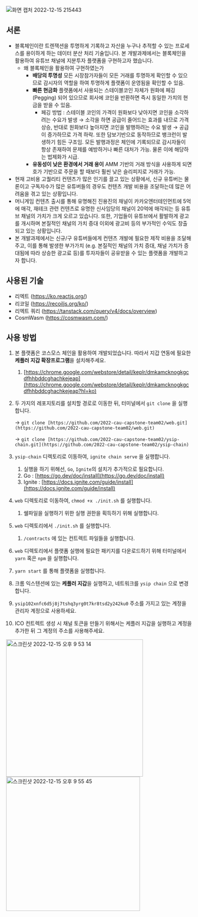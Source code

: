 ![화면 캡처 2022-12-15 215443](https://user-images.githubusercontent.com/40621448/207865333-7d8d360e-48b5-43d2-8d8b-ab8a4f8a7193.jpg)

## 서론
- 블록체인이란 트렌잭션을 투명하게 기록하고 자산을 누구나 추적할 수 있는 프로세스를 용이하게 하는 데이터 분산 처리 기술입니다. 본 개발과제에서는 블록체인을 활용하여 유튜브 채널에 지분투자 플랫폼을 구현하고자 했습니다.
    - 왜 블록체인을 활용하여 구현하였는가
        - **배당의 투명성**
        모든 시장참가자들이 모든 거래를 투명하게 확인할 수 있으므로 감시자의 역할을 하여 투명하게 플랫폼이 운영됨을 확인할 수 있음.
        - **빠른 현금화**
        플랫폼에서 사용되는 스테이블코인 자체가 원화에 페깅 (Pegging) 되어 있으므로 회사에 코인을 반환하면 즉시 동일한 가치의 현금을 받을 수 있음.
            - 페깅 방법 : 스테이블 코인의 가격이 원화보다 낮아지면 코인을 소각하려는 수요가 발생 → 소각을 하면 공급이 줄어드는 효과를 내므로 가격 상승, 반대로 원화보다 높아지면 코인을 발행하려는 수요 발생 → 공급이 증가하므로 가격 하락. 또한 담보기반으로 동작하므로 뱅크런이 발생하기 힘든 구조임. 모든 발행과정은 체인에 기록되므로 감시자들이 항상 존재하여 문제를 예방하거나 빠른 대처가 가능. 물론 이에 해당하는 법제화가 시급.
        - **유동성이 낮은 환경에서 거래 용이**
        AMM 기반의 거래 방식을 사용하게 되면 호가 기반으로 주문을 할 때보다 훨씬 낮은 슬리피지로 거래가 가능.
- 현재 고비용 고퀄리티 컨텐츠가 많은 인기를 끌고 있는 상황에서, 신규 유튜버는 물론이고 구독자수가 많은 유튜버들의 경우도 컨텐츠 개발 비용을 조달하는데 많은 어려움을 겪고 있는 상황입니다.
- 머니게임 컨텐츠 출시를 통해 유명해진 진용진의 채널이 카카오엔터테인먼트에 5억에 매각, 재테크 관련 컨텐츠로 유명한 신사임당의 채널이 20억에 매각되는 등 유튜브 채널의 가치가 크게 오르고 있습니다. 또한, 기업들이 유튜브에서 활발하게 광고를 개시하며 본질적인 채널의 가치 증대 이외에 광고비 등의 부가적인 수익도 창출되고 있는 상황입니다.
- 본 개발과제에서는 신규/구 유튜버들에게 컨텐츠 개발에 필요한 제작 비용을 조달해주고, 이를 통해 발생한 부가가치 (e.g. 본질적인 채널의 가치 증대, 채널 가치가 증대됨에 따라 상승한 광고료 등)를 투자자들이 공유받을 수 있는 플랫폼을 개발하고자 합니다.

## 사용된 기술
- 리엑트 (https://ko.reactjs.org/)
- 리코일 (https://recoiljs.org/ko/)
- 리엑트 쿼리 (https://tanstack.com/query/v4/docs/overview)
- CosmWasm (https://cosmwasm.com/)

## 사용 방법
1. 본 플랫폼은 코스모스 체인을 활용하여 개발되었습니다. 따라서 지갑 연동에 필요한 **케플러 지갑 확장프로그램**을 설치해주세요.
    1. [https://chrome.google.com/webstore/detail/keplr/dmkamcknogkgcdfhhbddcghachkejeap](https://chrome.google.com/webstore/detail/keplr/dmkamcknogkgcdfhhbddcghachkejeap?hl=ko)
2. 두 가지의 레포지토리를 설치할 경로로 이동한 뒤, 터미널에서 `git clone` 을 실행합니다.
    
    → `git clone [https://github.com/2022-cau-capstone-team02/web.git](https://github.com/2022-cau-capstone-team02/web.git)`
    
    → `git clone [https://github.com/2022-cau-capstone-team02/ysip-chain.git](https://github.com/2022-cau-capstone-team02/ysip-chain)`
    
3. `ysip-chain` 디렉토리로 이동하여, `ignite chain serve` 을 실행합니다.
    1. 실행을 하기 위해선, `Go`, `Ignite`의 설치가 추가적으로 필요합니다. 
    2. Go : [https://go.dev/doc/install](https://go.dev/doc/install)
    3. Ignite : [https://docs.ignite.com/guide/install](https://docs.ignite.com/guide/install)
4. `web` 디렉토리로 이동하여, `chmod +x ./init.sh` 를 실행합니다.
    1. 쉘파일을 실행하기 위한 실행 권한을 획득하기 위해 실행합니다.
5. `web` 디렉토리에서 `./init.sh` 를 실행합니다.
    1. `/contracts` 에 있는 컨트렉트 파일들을 실행합니다.
6. `web` 디렉토리에서 플랫폼 실행에 필요한 패키지를 다운로드하기 위해 터미널에서 `yarn` 혹은 `npm` 을 실행합니다.
7. `yarn start` 를 통해 플랫폼을 실행합니다.
8. 크롬 익스텐션에 있는 **케플러 지갑**을 실행하고, 네트워크를 `ysip chain` 으로 변경합니다.
9. `ysip102xnfc6d5j8j7tshq3yrg0t7kr8tsd2y242ku0` 주소를 가지고 있는 계정을 관리자 계정으로 사용하세요.
10. ICO 컨트렉트 생성 시 채널 토큰을 만들기 위해서는 케플러 지갑을 실행하고 계정을 추가한 뒤 그 계정의 주소를 사용해주세요.



<img width="371" alt="스크린샷 2022-12-15 오후 9 53 14" src="https://user-images.githubusercontent.com/40621448/207866079-5c1e8f4d-0ccb-4b67-b925-c0711e3074e9.png">
<img width="363" alt="스크린샷 2022-12-15 오후 9 55 45" src="https://user-images.githubusercontent.com/40621448/207865921-4f43d565-3130-4da5-868e-e1f7cc2028c4.png">


